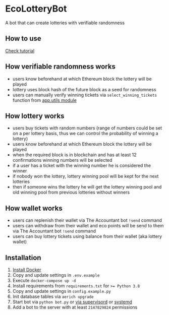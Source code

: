# EcoLotteryBot

A bot that can create lotteries with verifiable randomness


## How to use
[Check tutorial](https://github.com/eco-community/lottery-bot/blob/main/docs/Tutorial.md)


## How verifiable randomness works
- users know beforehand at which Ethereum block the lottery will be played
- lottery uses block hash of the future block as a seed for randomness
- users can manually verify winning tickets via `select_winning_tickets` function from [app.utils module](https://github.com/eco-community/lottery-bot/blob/main/app/utils.py)


## How lottery works
- users buy tickets with random numbers (range of numbers could be set on a per lottery basis, thus we can control the probability of winning a lottery)
- users know beforehand at which Ethereum block the lottery will be played
- when the required block is in blockchain and has at least 12 confirmations winning numbers will be selected
- if a user has a ticket with the winning number he is considered the winner
- if nobody won the lottery, lottery winning pool will be kept for the next lotteries
- then if someone wins the lottery he will get the lottery winning pool and old winning pool from previous lotteries without winners


## How wallet works
- users can replenish their wallet via The Accountant bot `!send` command
- users can withdraw from their wallet and eco points will be send to them via The Accountant bot `!send` command
- users can buy lottery tickets using balance from their wallet (aka lottery wallet)


## Installation
1. [Install Docker](https://docs.docker.com/engine/install/ubuntu/)
2. Copy and update settings in `.env.example`
3. Execute `docker-compose up -d`
4. Install requirements from `requirements.txt` for `>= Python 3.8`
5. Copy and update settings in `config.example.py`
6. Init database tables via `aerich upgrade`
7. Start bot via `python bot.py` or [via supervisord](http://supervisord.org/) or [systemd](https://es.wikipedia.org/wiki/Systemd)
8. Add a bot to the server with at least `2147829824` permissions
